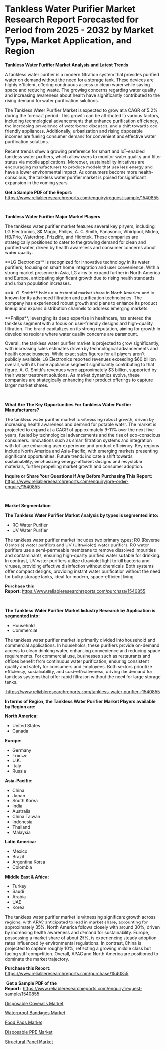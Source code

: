 <p><h1>Tankless Water Purifier Market Research Report Forecasted for Period from 2025 -  2032 by Market Type, Market Application, and Region</h1></p><p><strong>Tankless Water Purifier Market Analysis and Latest Trends</strong></p>
<p><p>A tankless water purifier is a modern filtration system that provides purified water on demand without the need for a storage tank. These devices are highly efficient, offering continuous access to clean water while saving space and reducing waste. The growing concerns regarding water quality and increasing awareness about health have significantly contributed to the rising demand for water purification solutions.</p><p>The Tankless Water Purifier Market is expected to grow at a CAGR of 5.2% during the forecast period. This growth can be attributed to various factors, including technological advancements that enhance purification efficiency, the increasing prevalence of waterborne diseases, and a shift towards eco-friendly appliances. Additionally, urbanization and rising disposable incomes are fueling consumer demand for convenient and effective water purification solutions.</p><p>Recent trends show a growing preference for smart and IoT-enabled tankless water purifiers, which allow users to monitor water quality and filter status via mobile applications. Moreover, sustainability initiatives are encouraging manufacturers to produce models that use less energy and have a lower environmental impact. As consumers become more health-conscious, the tankless water purifier market is poised for significant expansion in the coming years.</p></p>
<p><strong>Get a Sample PDF of the Report:&nbsp;</strong> <a href="https://www.reliableresearchreports.com/enquiry/request-sample/1540855?utm_campaign=13&utm_medium=2&utm_source=Github&utm_content=ia&utm_term=08022025&utm_id=tankless-water-purifier">https://www.reliableresearchreports.com/enquiry/request-sample/1540855</a></p>
<p>&nbsp;</p>
<p><strong>Tankless Water Purifier Major Market Players</strong></p>
<p><p>The tankless water purifier market features several key players, including LG Electronics, SK Magic, Philips, A. O. Smith, Panasonic, Whirlpool, Midea, HB/Prio, Waterdrop, Frizzlife, and Hidrotek. These companies are strategically positioned to cater to the growing demand for clean and purified water, driven by health awareness and consumer concerns about water quality.</p><p>**LG Electronics** is recognized for innovative technology in its water purifiers, focusing on smart home integration and user convenience. With a strong market presence in Asia, LG aims to expand further in North America and Europe, anticipating significant growth due to rising health standards and urban population increases.</p><p>**A. O. Smith** holds a substantial market share in North America and is known for its advanced filtration and purification technologies. The company has experienced robust growth and plans to enhance its product lineup and expand distribution channels to address emerging markets.</p><p>**Philips**, leveraging its deep expertise in healthcare, has entered the tankless segment with a focus on user-friendly designs and high-quality filtration. The brand capitalizes on its strong reputation, aiming for growth in developing regions where water quality concerns are paramount.</p><p>Overall, the tankless water purifier market is projected to grow significantly, with increasing sales estimates driven by technological advancements and health consciousness. While exact sales figures for all players aren't publicly available, LG Electronics reported revenues exceeding $60 billion overall, with its home appliance segment significantly contributing to that figure. A. O. Smith's revenues were approximately $3 billion, supported by their water treatment solutions. As market dynamics evolve, these companies are strategically enhancing their product offerings to capture larger market shares.</p></p>
<p>&nbsp;</p>
<p><strong>What Are The Key Opportunities For Tankless Water Purifier Manufacturers?</strong></p>
<p><p>The tankless water purifier market is witnessing robust growth, driven by increasing health awareness and demand for potable water. The market is projected to expand at a CAGR of approximately 9-11% over the next five years, fueled by technological advancements and the rise of eco-conscious consumers. Innovations such as smart filtration systems and integration with IoT are enhancing user experience and product efficiency. Key regions include North America and Asia-Pacific, with emerging markets presenting significant opportunities. Future trends indicate a shift towards sustainability, emphasizing energy-efficient designs and recyclable materials, further propelling market growth and consumer adoption.</p></p>
<p><strong>Inquire or Share Your Questions If Any Before Purchasing This Report:</strong> <a href="https://www.reliableresearchreports.com/enquiry/pre-order-enquiry/1540855?utm_campaign=13&utm_medium=2&utm_source=Github&utm_content=ia&utm_term=08022025&utm_id=tankless-water-purifier">https://www.reliableresearchreports.com/enquiry/pre-order-enquiry/1540855</a></p>
<p>&nbsp;</p>
<p><strong>Market Segmentation</strong></p>
<p><strong>The Tankless Water Purifier Market Analysis by types is segmented into:</strong></p>
<p><ul><li>RO Water Purifier</li><li>UV Water Purifier</li></ul></p>
<p><p>The tankless water purifier market includes two primary types: RO (Reverse Osmosis) water purifiers and UV (Ultraviolet) water purifiers. RO water purifiers use a semi-permeable membrane to remove dissolved impurities and contaminants, ensuring high-quality purified water suitable for drinking. In contrast, UV water purifiers utilize ultraviolet light to kill bacteria and viruses, providing effective disinfection without chemicals. Both systems offer compact designs, providing instant water purification without the need for bulky storage tanks, ideal for modern, space-efficient living.</p></p>
<p><strong>Purchase this Report:&nbsp;</strong><a href="https://www.reliableresearchreports.com/purchase/1540855?utm_campaign=13&utm_medium=2&utm_source=Github&utm_content=ia&utm_term=08022025&utm_id=tankless-water-purifier">https://www.reliableresearchreports.com/purchase/1540855</a></p>
<p>&nbsp;</p>
<p><strong>The Tankless Water Purifier Market Industry Research by Application is segmented into:</strong></p>
<p><ul><li>Household</li><li>Commercial</li></ul></p>
<p><p>The tankless water purifier market is primarily divided into household and commercial applications. In households, these purifiers provide on-demand access to clean drinking water, enhancing convenience and reducing space requirements. For commercial use, businesses such as restaurants and offices benefit from continuous water purification, ensuring consistent quality and safety for consumers and employees. Both sectors prioritize efficiency, sustainability, and cost-effectiveness, driving the demand for tankless systems that offer rapid filtration without the need for large storage tanks.</p></p>
<p><a href="https://www.reliableresearchreports.com/tankless-water-purifier-r1540855?utm_campaign=13&utm_medium=2&utm_source=Github&utm_content=ia&utm_term=08022025&utm_id=tankless-water-purifier">&nbsp;https://www.reliableresearchreports.com/tankless-water-purifier-r1540855</a></p>
<p><strong>In terms of Region, the Tankless Water Purifier Market Players available by Region are:</strong></p>
<p>
    <p> <strong> North America: </strong>
        <ul>
            <li>United States</li>
            <li>Canada</li>
        </ul>
        </p> 
    <p> <strong> Europe: </strong>
        <ul>
            <li>Germany</li>
            <li>France</li>
            <li>U.K.</li>
            <li>Italy</li>
            <li>Russia</li>
        </ul>
        </p> 
    <p> <strong> Asia-Pacific: </strong>
        <ul>
            <li>China</li>
            <li>Japan</li>
            <li>South Korea</li>
            <li>India</li>
            <li>Australia</li>
            <li>China Taiwan</li>
            <li>Indonesia</li>
            <li>Thailand</li>
            <li>Malaysia</li>
        </ul>
        </p> 
    <p> <strong> Latin America: </strong>
        <ul>
            <li>Mexico</li>
            <li>Brazil</li>
            <li>Argentina Korea</li>
            <li>Colombia</li>
        </ul>
        </p> 
    <p> <strong> Middle East & Africa: </strong>
        <ul>
            <li>Turkey</li>
            <li>Saudi</li>
            <li>Arabia</li>
            <li>UAE</li>
            <li>Korea</li>
        </ul>
    </p>
    </p>
<p><p>The tankless water purifier market is witnessing significant growth across regions, with APAC anticipated to lead in market share, accounting for approximately 35%. North America follows closely with around 30%, driven by increasing health awareness and demand for sustainability. Europe, possessing a market share of about 25%, is experiencing steady adoption rates influenced by environmental regulations. In contrast, China is projected to capture roughly 10%, reflecting a growing middle class but facing stiff competition. Overall, APAC and North America are positioned to dominate the market trajectory.</p></p>
<p><strong>Purchase this Report: </strong><a href="https://www.reliableresearchreports.com/purchase/1540855?utm_campaign=13&utm_medium=2&utm_source=Github&utm_content=ia&utm_term=08022025&utm_id=tankless-water-purifier">https://www.reliableresearchreports.com/purchase/1540855</a></p>
<p>&nbsp;<strong>Get a Sample PDF of the Report:&nbsp;&nbsp;</strong><a href="https://www.reliableresearchreports.com/enquiry/request-sample/1540855?utm_campaign=13&utm_medium=2&utm_source=Github&utm_content=ia&utm_term=08022025&utm_id=tankless-water-purifier">https://www.reliableresearchreports.com/enquiry/request-sample/1540855</a></p>
<p><strong></strong></p>
<p><p><a href="https://github.com/ahmalaloanne/Market-Research-Report-List-1/blob/main/disposable-coveralls-market.md?utm_campaign=13&utm_medium=2&utm_source=Github&utm_content=ia&utm_term=08022025&utm_id=tankless-water-purifier">Disposable Coveralls Market</a></p><p><a href="https://github.com/raffadongraffadong/Market-Research-Report-List-1/blob/main/waterproof-bandages-market.md?utm_campaign=13&utm_medium=2&utm_source=Github&utm_content=ia&utm_term=08022025&utm_id=tankless-water-purifier">Waterproof Bandages Market</a></p><p><a href="https://github.com/abantolemox08/Market-Research-Report-List-1/blob/main/food-pads-market.md?utm_campaign=13&utm_medium=2&utm_source=Github&utm_content=ia&utm_term=08022025&utm_id=tankless-water-purifier">Food Pads Market</a></p><p><a href="https://github.com/njockebogris/Market-Research-Report-List-1/blob/main/disposable-ppe-market.md?utm_campaign=13&utm_medium=2&utm_source=Github&utm_content=ia&utm_term=08022025&utm_id=tankless-water-purifier">Disposable PPE Market</a></p><p><a href="https://github.com/peddicehle/Market-Research-Report-List-1/blob/main/structural-panel-market.md?utm_campaign=13&utm_medium=2&utm_source=Github&utm_content=ia&utm_term=08022025&utm_id=tankless-water-purifier">Structural Panel Market</a></p></p>